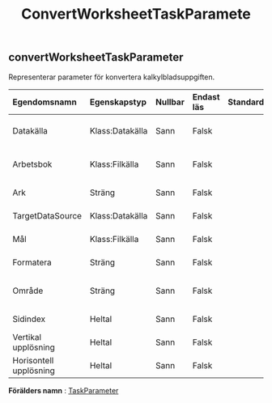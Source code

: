 ﻿---
title: ConvertWorksheetTaskParamete
second_title: Aspose.Cells Cloud Documen
type: docs
url: /sv/specification/model/convertworksheettaskparameter/
description: "Aspose.Cells Molnmodellspecifikation: ConvertWorksheetTaskParameter. Hantera enkelt Excel och andra kalkylarksdokument med funktioner som att öppna, generera, redigera, dela, slå samman, jämföra och konvertera"
kwords: Excel, Office, Kalkylblad, Cloud REST API, ConvertWorksheetTaskParameter
weight: 50
---
## **convertWorksheetTaskParameter**

Representerar parameter för konvertera kalkylbladsuppgiften.

| Egendomsnamn| Egenskapstyp| Nullbar| Endast läs| Standardvärde| Beskrivning|
|:- |:- |:- |:- |:- |:- |
| Datakälla| Klass:Datakälla| Sann| Falsk|| Representerar datakällan för uppgiftsobjektet.|
| Arbetsbok| Klass:Filkälla| Sann| Falsk|| Representerar datakällan för uppgiftsobjektet.|
| Ark| Sträng| Sann| Falsk|| Representerar arbetsblad.|
| TargetDataSource| Klass:Datakälla| Sann| Falsk|| Representerar destinationsdatakällan.|
| Mål| Klass:Filkälla| Sann| Falsk|| Representerar destinationsdatakällan.|
| Formatera| Sträng| Sann| Falsk|| Representerar destinationsdataformat.|
| Område| Sträng| Sann| Falsk|| Representerar konverterat dataområde.|
| Sidindex| Heltal| Sann| Falsk|| Representerar konverterat sidindex.|
| Vertikal upplösning| Heltal| Sann| Falsk|| Representerar vertikal upplösning.|
| Horisontell upplösning| Heltal| Sann| Falsk|| Representerar horisontell upplösning.|

**Förälders namn** : [TaskParameter](/specification/model/taskparameter)

